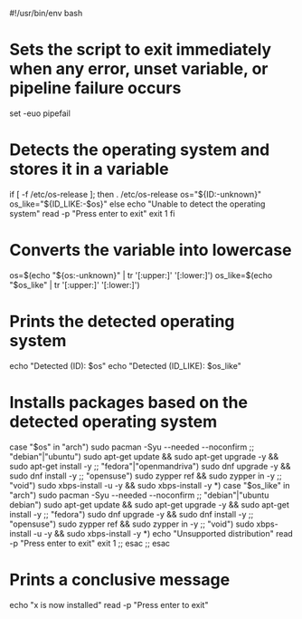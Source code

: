 #!/usr/bin/env bash

# Sets the script to exit immediately when any error, unset variable, or pipeline failure occurs
set -euo pipefail

# Detects the operating system and stores it in a variable
if [ -f /etc/os-release ]; then
    . /etc/os-release
    os="${ID:-unknown}"
    os_like="${ID_LIKE:-$os}"
else
    echo "Unable to detect the operating system"
    read -p "Press enter to exit"
    exit 1
fi

# Converts the variable into lowercase
os=$(echo "${os:-unknown}" | tr '[:upper:]' '[:lower:]')
os_like=$(echo "$os_like" | tr '[:upper:]' '[:lower:]')

# Prints the detected operating system
echo "Detected (ID): $os"
echo "Detected (ID_LIKE): $os_like"

# Installs packages based on the detected operating system
case "$os" in
    "arch")
        sudo pacman -Syu --needed --noconfirm
        ;;
    "debian"|"ubuntu")
        sudo apt-get update && sudo apt-get upgrade -y && sudo apt-get install -y
        ;;
    "fedora"|"openmandriva")
        sudo dnf upgrade -y && sudo dnf install -y
        ;;
    "opensuse")
        sudo zypper ref && sudo zypper in -y
        ;;
    "void")
        sudo xbps-install -u -y && sudo xbps-install -y
    *)
        case "$os_like" in
            "arch")
                sudo pacman -Syu --needed --noconfirm
                ;;
            "debian"|"ubuntu debian")
                sudo apt-get update && sudo apt-get upgrade -y && sudo apt-get install -y
                ;;
            "fedora")
                sudo dnf upgrade -y && sudo dnf install -y
                ;;
            "opensuse")
                sudo zypper ref && sudo zypper in -y
                ;;
            "void")
                sudo xbps-install -u -y && sudo xbps-install -y
            *)
                echo "Unsupported distribution"
                read -p "Press enter to exit"
                exit 1
                ;;
        esac
        ;;
esac

# Prints a conclusive message
echo "x is now installed"
read -p "Press enter to exit"

